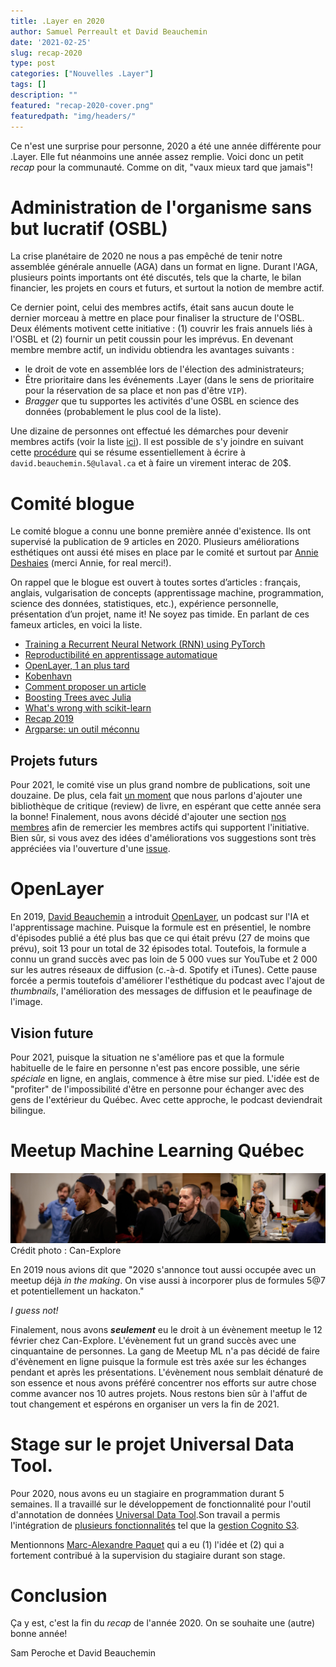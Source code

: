 ```yaml
---
title: .Layer en 2020
author: Samuel Perreault et David Beauchemin
date: '2021-02-25'
slug: recap-2020
type: post
categories: ["Nouvelles .Layer"]
tags: []
description: ""
featured: "recap-2020-cover.png"
featuredpath: "img/headers/"
---
```


Ce n'est une surprise pour personne, 2020 a été une année différente pour .Layer. Elle fut néanmoins une année assez remplie. Voici donc un petit *recap* pour la communauté. Comme on dit, "vaux mieux tard que jamais"!

# Administration de l'organisme sans but lucratif (OSBL) 
La crise planétaire de 2020 ne nous a pas empêché de tenir notre assemblée générale annuelle (AGA) dans un format en ligne. Durant l'AGA, plusieurs points importants ont été discutés, tels que la charte, le bilan financier, les projets en cours et futurs, et surtout la notion de membre actif.

Ce dernier point, celui des membres actifs, était sans aucun doute le dernier morceau à mettre en place pour finaliser la structure de l'OSBL. Deux éléments motivent cette initiative : (1) couvrir les frais annuels liés à l'OSBL et (2) fournir un petit coussin pour les imprévus. En devenant membre membre actif, un individu obtiendra les avantages suivants :

- le droit de vote en assemblée lors de l'élection des administrateurs;
- Être prioritaire dans les événements .Layer (dans le sens de prioritaire pour la réservation de sa place et non pas d'être `VIP`).
- _Bragger_ que tu supportes les activités d'une OSBL en science des données (probablement le plus cool de la liste).

Une dizaine de personnes ont effectué les démarches pour devenir membres actifs (voir la liste [ici](https://github.com/dot-layer/charte-osbl/blob/master/LISTEMEMBRES.md)). Il est possible de s'y joindre en suivant cette [procédure](https://github.com/dot-layer/charte-osbl/blob/master/DEVENIRMEMBRE.md) qui se résume essentiellement à écrire à `david.beauchemin.5@ulaval.ca` et à faire un virement interac de 20$. 

# Comité blogue
Le comité blogue a connu une bonne première année d'existence.  Ils ont supervisé la publication de 9 articles en 2020. Plusieurs améliorations esthétiques ont aussi été mises en place par le comité et surtout par [Annie Deshaies](https://github.com/AnnieDeshaies) (merci Annie, for real merci!).

On rappel que le blogue est ouvert à toutes sortes d’articles : français, anglais, vulgarisation de concepts (apprentissage machine, programmation, science des données, statistiques, etc.), expérience personnelle, présentation d’un projet, name it! Ne soyez pas timide. En parlant de ces fameux articles, en voici la liste.

- [Training a Recurrent Neural Network (RNN) using PyTorch](https://www.dotlayer.org/en/blog/2020-08-19-train-a-sequence-model-with-poutyne/machine-learning/)
- [Reproductibilité en apprentissage automatique](https://www.dotlayer.org/blog/2020-10-30-reproducibility-in-ml-a-talk/machine-learning/)
- [OpenLayer, 1 an plus tard](https://www.dotlayer.org/blog/2020-07-29-openlayer-one-year/podcast/)
- [Kobenhavn](https://www.dotlayer.org/blog/2020-06-09/copenhagen/)
- [Comment proposer un article](https://www.dotlayer.org/blog/2020-03-19-howto/howto-fr/)
- [Boosting Trees avec Julia](https://www.dotlayer.org/blog/2020-01-04-julia-boosting-trees/julia-boosting-trees/)
- [What's wrong with scikit-learn](https://www.dotlayer.org/en/blog/2020-03-04-what-is-wrong-with-sklearn/neat-machine-learning-pipelines/)
- [Recap 2019](https://www.dotlayer.org/blog/2019-12-19-recap-2019/recap-2019/)
- [Argparse: un outil méconnu](https://www.dotlayer.org/blog/2019-05-21-argparse-package/optparse-package/)

## Projets futurs
Pour 2021, le comité vise un plus grand nombre de publications, soit une douzaine. De plus, cela fait [un moment](https://github.com/dot-layer/blog/issues/14) que nous parlons d'ajouter une bibliothèque de critique (review) de livre, en espérant que cette année sera la bonne! Finalement, nous avons décidé d'ajouter une section [nos membres](https://github.com/dot-layer/blog/issues/112) afin de remercier les membres actifs qui supportent l'initiative. Bien sûr, si vous avez des idées d'améliorations vos suggestions sont très appréciées via l'ouverture d'une [issue](https://github.com/dot-layer/blog/issues).

# OpenLayer
En 2019, [David Beauchemin](https://github.com/davebulaval) a introduit [OpenLayer](https://anchor.fm/open-layer), un podcast sur l'IA et l'apprentissage machine. Puisque la formule est en présentiel, le nombre d'épisodes publié a été plus bas que ce qui était prévu (27 de moins que prévu), soit 13 pour un total de 32 épisodes total. Toutefois, la formule a connu un grand succès avec pas loin de 5 000 vues sur YouTube et 2 000 sur les autres réseaux de diffusion (c.-à-d. Spotify et iTunes). Cette pause forcée a permis toutefois d'améliorer l'esthétique du podcast avec l'ajout de _thumbnails_, l'amélioration des messages de diffusion et le peaufinage de l'image. 

## Vision future
Pour 2021, puisque la situation ne s'améliore pas et que la formule habituelle de le faire en personne n'est pas encore possible, une série _spéciale_ en ligne, en anglais, commence à être mise sur pied. L'idée est de "profiter" de l'impossibilité d'être en personne pour échanger avec des gens de l'extérieur du Québec. Avec cette approche, le podcast deviendrait bilingue.
# Meetup Machine Learning Québec
![Meetup chez Can-Explore](fig/merge_img_can_explore.jpg)
Crédit photo : Can-Explore

En 2019 nous avions dit que "2020 s'annonce tout aussi occupée avec un meetup déjà *in the making*. On vise aussi à incorporer plus de formules 5@7 et potentiellement un hackaton."

_I guess not!_

Finalement, nous avons _**seulement**_ eu le droit à un évènement meetup le 12 février chez Can-Explore. L'évènement fut un grand succès avec une cinquantaine de personnes. La gang de Meetup ML n'a pas décidé de faire d'évènement en ligne puisque la formule est très axée sur les échanges pendant et après les présentations. L'évènement nous semblait dénaturé de son essence et nous avons préféré concentrer nos efforts sur autre chose comme avancer nos 10 autres projets. Nous restons bien sûr à l'affut de tout changement et espérons en organiser un vers la fin de 2021.

# Stage sur le projet Universal Data Tool.
Pour 2020, nous avons eu un stagiaire en programmation durant 5 semaines. Il a travaillé sur le développement de fonctionnalité pour l'outil d'annotation de données [Universal Data Tool](https://universaldatatool.com/).Son travail a permis l'intégration de [plusieurs fonctionnalités](https://github.com/UniversalDataTool/universal-data-tool/issues?q=CedricJean) tel que la [gestion Cognito S3](https://github.com/UniversalDataTool/universal-data-tool/pull/103).

Mentionnons [Marc-Alexandre Paquet](https://github.com/Ownmarc) qui a eu (1) l'idée et (2) qui a fortement contribué à la supervision du stagiaire durant son stage.

# Conclusion
Ça y est, c'est la fin du _recap_ de l'année 2020. On se souhaite une (autre) bonne année!

Sam Peroche et David Beauchemin
